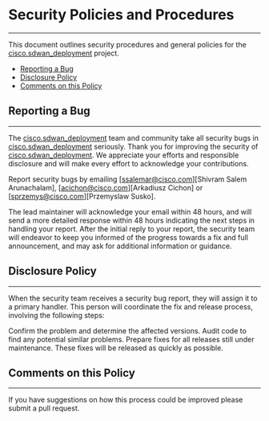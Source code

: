 # Security Policies and Procedures

---

This document outlines security procedures and general policies for the [cisco.sdwan_deployment](https://github.com/cisco-en-programmability/ansible-collection-sdwan-deployment) project.

- [Reporting a Bug](#reporting-a-bug)
- [Disclosure Policy](#disclosure-policy)
- [Comments on this Policy](#comments-on-this-policy)

## Reporting a Bug

---

The [cisco.sdwan_deployment](https://github.com/cisco-en-programmability/ansible-collection-sdwan-deployment) team and community take all security bugs in [cisco.sdwan_deployment](https://github.com/cisco-en-programmability/ansible-collection-sdwan-deployment) seriously. Thank you for improving the security of [cisco.sdwan_deployment](https://github.com/cisco-en-programmability/ansible-collection-sdwan-deployment). We appreciate your efforts and responsible disclosure and will make every effort to acknowledge your contributions.

Report security bugs by emailing [ssalemar@cisco.com][Shivram Salem Arunachalam], [acichon@cisco.com][Arkadiusz Cichon] or [sprzemys@cisco.com][Przemyslaw Susko].

The lead maintainer will acknowledge your email within 48 hours, and will send a more detailed response within 48 hours indicating the next steps in handling your report. After the initial reply to your report, the security team will endeavor to keep you informed of the progress towards a fix and full announcement, and may ask for additional information or guidance.

## Disclosure Policy

---

When the security team receives a security bug report, they will assign it to a primary handler. This person will coordinate the fix and release process, involving the following steps:

Confirm the problem and determine the affected versions.
Audit code to find any potential similar problems.
Prepare fixes for all releases still under maintenance. These fixes will be released as quickly as possible.

## Comments on this Policy

---

If you have suggestions on how this process could be improved please submit a pull request.
